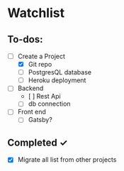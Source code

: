 # Watchlist

## To-dos:

- [ ] Create a Project
  - [x] Git repo
  - [ ] PostgresQL database
  - [ ] Heroku deployment
- [ ] Backend
  - [ ] Rest Api
  - [ ] db connection
- [ ] Front end
  - [ ] Gatsby?

## Completed ✓

- [x] Migrate all list from other projects
